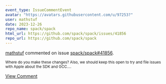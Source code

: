 ```yaml
---
event_type: IssueCommentEvent
avatar: "https://avatars.githubusercontent.com/u/97253?"
user: mathstuf
date: 2023-12-26
repo_name: spack/spack
html_url: https://github.com/spack/spack/issues/41856
repo_url: https://github.com/spack/spack
---
```


<a href='https://github.com/mathstuf' target='_blank'>mathstuf</a> commented on issue <a href='https://github.com/spack/spack/issues/41856' target='_blank'>spack/spack#41856</a>.

<small>Where do you make these changes? Also, we should keep this open to try and file issues with Apple about the SDK and GCC....</small>

<a href='https://github.com/spack/spack/issues/41856' target='_blank'>View Comment</a>